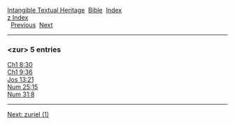 [Intangible Textual Heritage](../../index)  [Bible](../index) 
[Index](index)   
[z Index](_z_)  
  [Previous](c12847)  [Next](c12849) 

------------------------------------------------------------------------

### &lt;zur&gt; 5 entries

[Ch1 8:30](../kjv/ch1008.htm#030)  
[Ch1 9:36](../kjv/ch1009.htm#036)  
[Jos 13:21](../kjv/jos013.htm#021)  
[Num 25:15](../kjv/num025.htm#015)  
[Num 31:8](../kjv/num031.htm#008)  

------------------------------------------------------------------------

[Next: zuriel (1)](c12849)
